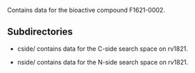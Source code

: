 Contains data for the bioactive compound F1621-0002.

## Subdirectories

- cside/ contains data for the C-side search space on rv1821.

- nside/ contains data for the N-side search space on rv1821.

